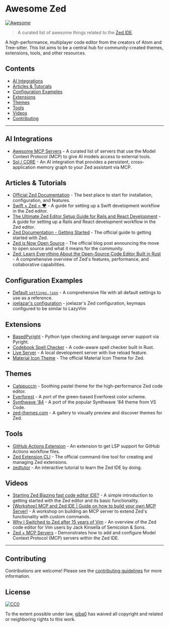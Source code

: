 # Awesome Zed

[![Awesome](https://awesome.re/badge.svg)](https://awesome.re)

> A curated list of awesome things related to the [Zed IDE](https://zed.dev).

A high-performance, multiplayer code editor from the creators of Atom and Tree-sitter. This list aims to be a central hub for community-created themes, extensions, tools, and other resources.

## Contents

- [AI Integrations](#ai-integrations)
- [Articles & Tutorials](#articles--tutorials)
- [Configuration Examples](#configuration-examples)
- [Extensions](#extensions)
- [Themes](#themes)
- [Tools](#tools)
- [Videos](#videos)
- [Contributing](#contributing)

---

## AI Integrations

- [Awesome MCP Servers](https://github.com/punkpeye/awesome-mcp-servers/) - A curated list of servers that use the Model Context Protocol (MCP) to give AI models access to external tools.
- [Sol / CORE](https://docs.heysol.ai/providers/zed) - An AI integration that provides a persistent, cross-application memory graph to your Zed assistant via MCP.

## Articles & Tutorials

- [Official Zed Documentation](https://zed.dev/docs) - The best place to start for installation, configuration, and features.
- [Swift + Zed = ❤️](https://tgomareli.medium.com/swift-zed-%EF%B8%8F-6b08de865425) - A guide for setting up a Swift development workflow in the Zed editor.
- [The Ultimate Zed Editor Setup Guide for Rails and React Development](https://medium.com/@anjanj/the-ultimate-zed-editor-setup-guide-for-rails-and-react-development-b7b9fbc971bf) - A guide for setting up a Rails and React development workflow in the Zed editor.
- [Zed Documentation - Getting Started](https://zed.dev/docs/getting-started) - The official guide to getting started with Zed.
- [Zed is Now Open Source](https://zed.dev/blog/zed-is-now-open-source) - The official blog post announcing the move to open source and what it means for the community.
- [Zed: Learn Everything About the Open-Source Code Editor Built in Rust](https://daily.dev/blog/zed-learn-everything-about-the-open-source-code-editor-built-in-rust) - A comprehensive overview of Zed's features, performance, and collaborative capabilities.

## Configuration Examples

- [Default `settings.json`](./examples/default-settings.json) - A comprehensive file with all default settings to use as a reference.
- [joelazar's configuration](https://github.com/joelazar/dotfiles/tree/main/dot_config/zed) - joelazar's Zed configuration, keymaps configured to be similar to LazyVim

## Extensions

- [BasedPyright](https://zed.dev/extensions/basedpyright) - Python type checking and language server support via Pyright.
- [Codebook Spell Checker](https://github.com/blopker/codebook) - A code-aware spell checker built in Rust.
- [Live Server](https://github.com/frederik-uni/zed-live-server) - A local development server with live reload feature.
- [Material Icon Theme](https://github.com/zed-extensions/material-icon-theme) - The official Material Icon Theme for Zed.

## Themes

- [Catppuccin](https://github.com/catppuccin/zed) - Soothing pastel theme for the high-performance Zed code editor.
- [Everforest](https://github.com/ThomasAlban/everforest-zed) - A port of the green-based Everforest color scheme.
- [Synthwave '84](https://github.com/DanielMSchmidt/zed-synthwave) - A port of the popular Synthwave '84 theme from VS Code.
- [zed-themes.com](https://zed-themes.com/) - A gallery to visually preview and discover themes for Zed.

## Tools

- [GitHub Actions Extension](https://zed.dev/extensions/github-actions) - An extension to get LSP support for GitHub Actions workflow files.
- [Zed Extension CLI](https://github.com/zed-industries/extensions) - The official command-line tool for creating and managing Zed extensions.
- [zedtutor](https://github.com/llamaha/zedtutor) - An interactive tutorial to learn the Zed IDE by doing.

## Videos

- [Starting Zed Blazing fast code editor IDE?](https://youtu.be/6ztTDhH14Hw) - A simple introduction to getting started with the Zed editor and its basic functionality.
- [[Workshop] MCP and Zed IDE | Guide on how to build your own MCP Server!](https://youtu.be/VJr90F_dlY4) - A workshop on building an MCP server to extend Zed's functionality with custom commands.
- [Why I Switched to Zed after 15 years of Vim](https://www.youtube.com/watch?v=ltE30UmsBlY) - An overview of the Zed code editor for Vim users by Jack Kinsella of Semicolon & Sons.
- [Zed + MCP Servers](https://youtu.be/fuFrYyXgSEQ) - Demonstrates how to add and configure Model Context Protocol (MCP) servers within the Zed IDE.

---

## Contributing

Contributions are welcome! Please see the [contributing guidelines](CONTRIBUTING.md) for more information.

## License

[![CC0](https://mirrors.creativecommons.org/presskit/buttons/88x31/svg/cc-zero.svg)](https://creativecommons.org/publicdomain/zero/1.0/)

To the extent possible under law, [giba0](https://github.com/giba0) has waived all copyright and related or neighboring rights to this work.
